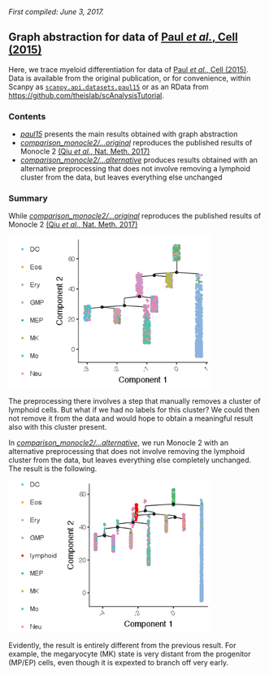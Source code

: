 *First compiled: June 3, 2017.*

## Graph abstraction for data of [Paul *et al.*, Cell (2015)](https://doi.org/10.1016/j.cell.2015.11.013)

Here, we trace myeloid differentiation for data of [Paul *et al.*, Cell (2015)](https://doi.org/10.1016/j.cell.2015.11.013). Data is available from the original publication, or for convenience, within Scanpy as [`scanpy.api.datasets.paul15`](https://scanpy.readthedocs.io/en/latest/api/scanpy.api.datasets.paul15.html) or as an RData from https://github.com/theislab/scAnalysisTutorial.

### Contents

* [*paul15*](paul15.ipynb) presents the main results obtained with graph abstraction
* [*comparison_monocle2/...original*](comparison_monocle2/monocle2_original.ipynb) reproduces the published results of Monocle 2 [(Qiu *et al.*, Nat. Meth. 2017)](https://doi.org/10.1038/nmeth.4402)
* [*comparison_monocle2/...alternative*](comparison_monocle2/monocle2_alternative.ipynb) produces results obtained with an alternative preprocessing that does not involve removing a lymphoid cluster from the data, but leaves everything else unchanged

### Summary

While [*comparison_monocle2/...original*](comparison_monocle2/monocle2_original.ipynb) reproduces the published results of Monocle 2 [(Qiu *et al.*, Nat. Meth. 2017)](https://doi.org/10.1038/nmeth.4402)

<img src="comparison_monocle2/figures/original.png" height="300">

The preprocessing there involves a step that manually removes a cluster of lymphoid cells. But what if we had no labels for this cluster? We could then not remove it from the data and would hope to obtain a meaningful result also with this cluster present.

In [*comparison_monocle2/...alternative*](comparison_monocle2/monocle2_alternative.ipynb), we run Monocle 2 with an alternative preprocessing that does not involve removing the lymphoid cluster from the data, but leaves everything else completely unchanged. The result is the following.

<img src="comparison_monocle2/figures/alternative.png" height="300">

Evidently, the result is entirely different from the previous result. For example, the megaryocyte (MK) state is very distant from the progenitor (MP/EP) cells, even though it is expexted to branch off very early.

